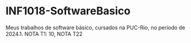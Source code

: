 # INF1018-SoftwareBasico
Meus trabalhos de software básico, cursados na PUC-Rio, no período de 2024.1. NOTA T1: 10, NOTA T22

